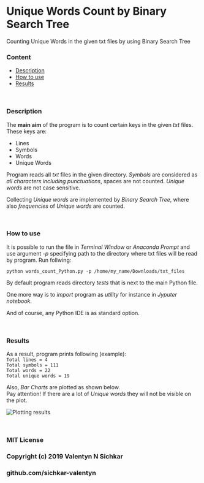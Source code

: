 # Unique Words Count by Binary Search Tree
Counting Unique Words in the given txt files by using Binary Search Tree

### Content
* [Description](#description)
* [How to use](#how-to-use)
* [Results](#results)

<br/>

### <a id="description">Description</a>
The **main aim** of the program is to count certain keys in the given *txt* files. These keys are:
* Lines
* Symbols
* Words
* Unique Words

Program reads all *txt* files in the given directory. *Symbols* are considered as *all characters including punctuations*, spaces are not counted. *Unique words* are not case sensitive.

Collecting *Unique words* are implemented by *Binary Search Tree*, where also *frequencies* of *Unique words* are counted.

<br/>

### <a id="how-to-use">How to use</a>
It is possible to run the file in *Terminal Window* or *Anaconda Prompt* and use argument *-p* specifying path to the directory where txt files will be read by program. Run follwing:

`python words_count_Python.py -p /home/my_name/Downloads/txt_files`

By default program reads directory *tests* that is next to the main Python file.

One more way is to *import* program as *utility* for instance in *Jyputer notebook*.

And of course, any Python IDE is as standard option.

<br/>

### <a id="results">Results</a>
As a result, program prints following (example):
<br/>`Total lines = 4`
<br/>`Total symbols = 111`
<br/>`Total words = 22`
<br/>`Total unique words = 19`

Also, *Bar Charts* are plotted as shown below.
<br/>Pay attention! If there are a lot of *Unique words* they will not be visible on the plot.

![Plotting results](https://github.com/sichkar-valentyn/Unique-Words-Count/plot.png)

<br/>

### MIT License
### Copyright (c) 2019 Valentyn N Sichkar
### github.com/sichkar-valentyn

